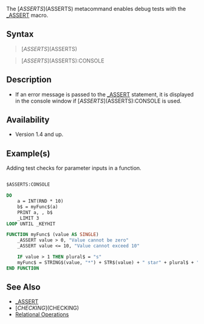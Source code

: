 The [$ASSERTS]($ASSERTS) metacommand enables debug tests with the [_ASSERT](_ASSERT) macro.

## Syntax

> [$ASSERTS]($ASSERTS)

> [$ASSERTS]($ASSERTS):CONSOLE

## Description

* If an error message is passed to the [_ASSERT](_ASSERT) statement, it is displayed in the console window if [$ASSERTS]($ASSERTS):CONSOLE is used.

## Availability

* Version 1.4 and up.

## Example(s)

Adding test checks for parameter inputs in a function.

```vb

$ASSERTS:CONSOLE

DO
    a = INT(RND * 10)
    b$ = myFunc$(a)
    PRINT a, , b$
    _LIMIT 3
LOOP UNTIL _KEYHIT

FUNCTION myFunc$ (value AS SINGLE)
    _ASSERT value > 0, "Value cannot be zero"
    _ASSERT value <= 10, "Value cannot exceed 10"

    IF value > 1 THEN plural$ = "s"
    myFunc$ = STRING$(value, "*") + STR$(value) + " star" + plural$ + " :-)"
END FUNCTION

```

## See Also

* [_ASSERT](_ASSERT)
* [$CHECKING]($CHECKING)
* [Relational Operations](Relational-Operations)
